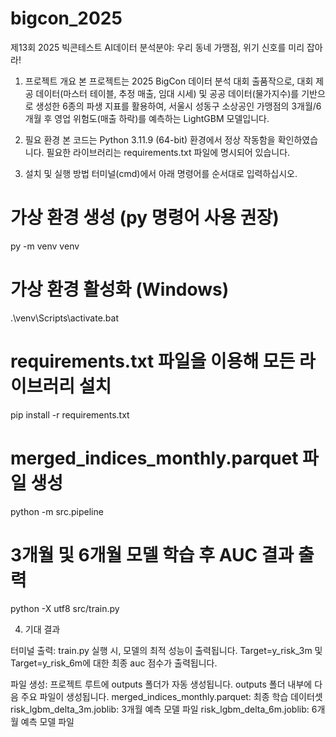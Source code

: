 # bigcon_2025

제13회 2025 빅콘테스트 AI데이터 분석분야: 
우리 동네 가맹점, 위기 신호를 미리 잡아라!


1. 프로젝트 개요
본 프로젝트는 2025 BigCon 데이터 분석 대회 출품작으로, 대회 제공 데이터(마스터 테이블, 추정 매출, 임대 시세) 및 공공 데이터(물가지수)를 기반으로 생성한 6종의 파생 지표를 활용하여, 서울시 성동구 소상공인 가맹점의 3개월/6개월 후 영업 위험도(매출 하락)를 예측하는 LightGBM 모델입니다.


2. 필요 환경
본 코드는 Python 3.11.9 (64-bit) 환경에서 정상 작동함을 확인하였습니다.
필요한 라이브러리는 requirements.txt 파일에 명시되어 있습니다.


3. 설치 및 실행 방법
터미널(cmd)에서 아래 명령어를 순서대로 입력하십시오.

# 가상 환경 생성 (py 명령어 사용 권장)
py -m venv venv

# 가상 환경 활성화 (Windows)
.\venv\Scripts\activate.bat

# requirements.txt 파일을 이용해 모든 라이브러리 설치
pip install -r requirements.txt

# merged_indices_monthly.parquet 파일 생성
python -m src.pipeline

# 3개월 및 6개월 모델 학습 후 AUC 결과 출력
python -X utf8 src/train.py


4. 기대 결과

터미널 출력: train.py 실행 시, 모델의 최적 성능이 출력됩니다.
Target=y_risk_3m 및 Target=y_risk_6m에 대한 최종 auc 점수가 출력됩니다.

파일 생성: 프로젝트 루트에 outputs 폴더가 자동 생성됩니다. outputs 폴더 내부에 다음 주요 파일이 생성됩니다.
merged_indices_monthly.parquet: 최종 학습 데이터셋
risk_lgbm_delta_3m.joblib: 3개월 예측 모델 파일
risk_lgbm_delta_6m.joblib: 6개월 예측 모델 파일
